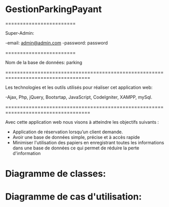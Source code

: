 # GestionParkingPayant

========================

Super-Admin:

-email: admin@admin.com
-password: password

========================

Nom de la base de données: parking

===================================================================================

Les technologies et les outils utilisés pour réaliser cet application web: 

-Ajax, Php, jQuery, Bootsrtap, JavaScript, CodeIgniter, XAMPP, mySql.

===================================================================================

Avec cette application web nous visons à atteindre les objectifs suivants :
- Application de réservation lorsqu’un client demande.
- Avoir une base de données simple, précise et à accès rapide
- Minimiser l'utilisation des papiers en enregistrant toutes les informations dans une base de données ce qui permet de réduire la perte d'information

# Diagramme de classes:


# Diagramme de cas d'utilisation:

